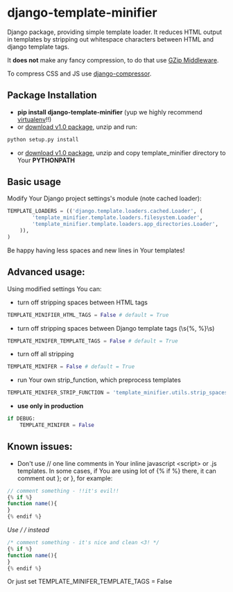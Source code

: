 django-template-minifier
========================


Django package, providing simple template loader. It reduces HTML output in templates by stripping out whitespace characters between HTML and django template tags.

It **does not** make any fancy compression, to do that use [GZip Middleware](https://docs.djangoproject.com/en/dev/ref/middleware/#module-django.middleware.gzip).

To compress CSS and JS use [django-compressor](https://github.com/jezdez/django_compressor).

Package Installation
-----------

* **pip install django-template-minifier** (yup we highly recommend [virtualenv](http://www.virtualenv.org/en/latest/#what-it-does)!!)
* or [download v1.0 package](https://github.com/iRynek/django-template-minifier/archive/v1.0.zip), unzip and run:

```bash
python setup.py install
```

* or [download v1.0 package](https://github.com/iRynek/django-template-minifier/archive/v1.0.zip), unzip and copy template_minifier directory to Your **PYTHONPATH**


Basic usage
-----------

Modify Your Django project settings's module (note cached loader):

```python
TEMPLATE_LOADERS = (('django.template.loaders.cached.Loader', (
        'template_minifier.template.loaders.filesystem.Loader',
        'template_minifier.template.loaders.app_directories.Loader',
    )),
)
```

Be happy having less spaces and new lines in Your templates!


Advanced usage:
-----------

Using modified settings You can:
* turn off stripping spaces between HTML tags

```python
TEMPLATE_MINIFIER_HTML_TAGS = False # default = True
```

* turn off stripping spaces between Django template tags (\s{%, %}\s)

```python
TEMPLATE_MINIFER_TEMPLATE_TAGS = False # default = True
```

* turn off all stripping

```python
TEMPLATE_MINIFER = False # default = True
```

* run Your own strip_function, which preprocess templates

```python
TEMPLATE_MINIFER_STRIP_FUNCTION = 'template_minifier.utils.strip_spaces_in_template'
```

* **use only in production**

```python
if DEBUG:
    TEMPLATE_MINIFER = False
```

Known issues:
-----------
* Don't use // one line comments in Your inline javascript &lt;script&gt; or .js templates. In some cases,
if You are using lot of {% if %} there, it can comment out }; or }, for example:

```js
// comment something - !!it's evil!!
{% if %}
function name(){
}
{% endif %}
```

**Use /* */ instead**

```js
/* comment something - it's nice and clean <3! */
{% if %}
function name(){
}
{% endif %}
```

Or just set TEMPLATE_MINIFER_TEMPLATE_TAGS = False
